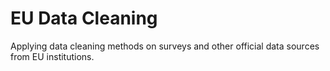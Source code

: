 # EU Data Cleaning
Applying data cleaning methods on surveys and other official data sources from EU institutions.
